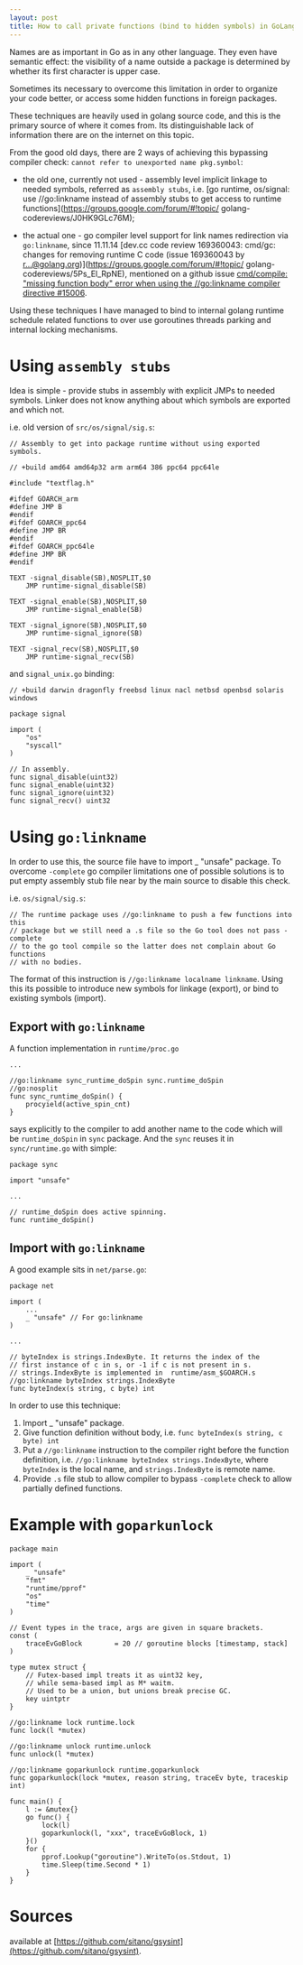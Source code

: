 ```yaml
---
layout: post
title: How to call private functions (bind to hidden symbols) in GoLang
---
```


Names are as important in Go as in any other language.
They even have semantic effect: the visibility of a name outside a
package is determined by whether its first character is upper case.

Sometimes its necessary to overcome this limitation in
order to organize your code better, or access some hidden
functions in foreign packages.

These techniques are heavily used in golang source code,
and this is the primary source of where it comes from. Its
distinguishable lack of information there are on the internet on this topic.

From the good old days, there are 2 ways of achieving this
bypassing compiler check: `cannot refer to unexported name pkg.symbol`:

* the old one, currently not used - assembly level implicit
linkage to needed symbols, referred as `assembly stubs`, i.e.
[go runtime, os/signal: use //go:linkname instead of assembly stubs to
get access to runtime functions](https://groups.google.com/forum/#!topic/
golang-codereviews/J0HK9GLc76M);

* the actual one - go compiler level support for link names
redirection via `go:linkname`, since 11.11.14
[dev.cc code review 169360043: cmd/gc: changes for removing runtime C code
(issue 169360043 by r...@golang.org)](https://groups.google.com/forum/#!topic/
golang-codereviews/5Ps_El_RpNE), mentioned on a github issue
[cmd/compile: "missing function body" error when using the //go:linkname
compiler directive #15006](https://github.com/golang/go/issues/15006).

Using these techniques I have managed to bind to internal golang
runtime schedule related functions to over use goroutines threads
parking and internal locking mechanisms.

Using `assembly stubs`
======================

Idea is simple - provide stubs in assembly with explicit JMPs to
needed symbols. Linker does not know anything about which symbols
are exported and which not.

i.e. old version of `src/os/signal/sig.s`:

```golang
// Assembly to get into package runtime without using exported symbols.

// +build amd64 amd64p32 arm arm64 386 ppc64 ppc64le

#include "textflag.h"

#ifdef GOARCH_arm
#define JMP B
#endif
#ifdef GOARCH_ppc64
#define JMP BR
#endif
#ifdef GOARCH_ppc64le
#define JMP BR
#endif

TEXT ·signal_disable(SB),NOSPLIT,$0
    JMP runtime·signal_disable(SB)

TEXT ·signal_enable(SB),NOSPLIT,$0
    JMP runtime·signal_enable(SB)

TEXT ·signal_ignore(SB),NOSPLIT,$0
    JMP runtime·signal_ignore(SB)

TEXT ·signal_recv(SB),NOSPLIT,$0
    JMP runtime·signal_recv(SB)
```

and `signal_unix.go` binding:

```golang
// +build darwin dragonfly freebsd linux nacl netbsd openbsd solaris windows

package signal

import (
    "os"
    "syscall"
)

// In assembly.
func signal_disable(uint32)
func signal_enable(uint32)
func signal_ignore(uint32)
func signal_recv() uint32
```

Using `go:linkname`
===================

In order to use this, the source file have to import _ "unsafe" package.
To overcome `-complete` go compiler limitations one of possible solutions
is to put empty assembly stub file near by the main source to disable this
check.

i.e. `os/signal/sig.s`:

```
// The runtime package uses //go:linkname to push a few functions into this
// package but we still need a .s file so the Go tool does not pass -complete
// to the go tool compile so the latter does not complain about Go functions
// with no bodies.
```

The format of this instruction is `//go:linkname localname linkname`. Using
this its possible to introduce new symbols for linkage (export), or bind to
existing symbols (import).

Export with `go:linkname`
-------------------------

A function implementation in `runtime/proc.go`

```golang
...

//go:linkname sync_runtime_doSpin sync.runtime_doSpin
//go:nosplit
func sync_runtime_doSpin() {
    procyield(active_spin_cnt)
}
```

says explicitly to the compiler to add another name to the code which will be
`runtime_doSpin` in `sync` package. And the `sync` reuses it in `sync/runtime.go`
with simple:

```golang
package sync

import "unsafe"

...

// runtime_doSpin does active spinning.
func runtime_doSpin()
```

Import with `go:linkname`
-------------------------

A good example sits in `net/parse.go`:

```golang
package net

import (
    ...
    _ "unsafe" // For go:linkname
)

...

// byteIndex is strings.IndexByte. It returns the index of the
// first instance of c in s, or -1 if c is not present in s.
// strings.IndexByte is implemented in  runtime/asm_$GOARCH.s
//go:linkname byteIndex strings.IndexByte
func byteIndex(s string, c byte) int

```

In order to use this technique:

1. Import _ "unsafe" package.
2. Give function definition without body, i.e.
   `func byteIndex(s string, c byte) int`
3. Put a `//go:linkname` instruction to the compiler right
   before the function definition, i.e.
   `//go:linkname byteIndex strings.IndexByte`, where
   `byteIndex` is the local name, and `strings.IndexByte` is
   remote name.
4. Provide `.s` file stub to allow compiler to bypass
   `-complete` check to allow partially defined functions.

Example with `goparkunlock`
===========================

```golang
package main

import (
    _ "unsafe"
    "fmt"
    "runtime/pprof"
    "os"
    "time"
)

// Event types in the trace, args are given in square brackets.
const (
    traceEvGoBlock        = 20 // goroutine blocks [timestamp, stack]
)

type mutex struct {
    // Futex-based impl treats it as uint32 key,
    // while sema-based impl as M* waitm.
    // Used to be a union, but unions break precise GC.
    key uintptr
}

//go:linkname lock runtime.lock
func lock(l *mutex)

//go:linkname unlock runtime.unlock
func unlock(l *mutex)

//go:linkname goparkunlock runtime.goparkunlock
func goparkunlock(lock *mutex, reason string, traceEv byte, traceskip int)

func main() {
    l := &mutex{}
    go func() {
        lock(l)
        goparkunlock(l, "xxx", traceEvGoBlock, 1)
    }()
    for {
        pprof.Lookup("goroutine").WriteTo(os.Stdout, 1)
        time.Sleep(time.Second * 1)
    }
}
```

Sources
=======

available at [https://github.com/sitano/gsysint](https://github.com/sitano/gsysint).